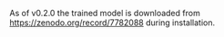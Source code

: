 As of v0.2.0 the trained model is downloaded from https://zenodo.org/record/7782088 during installation.
